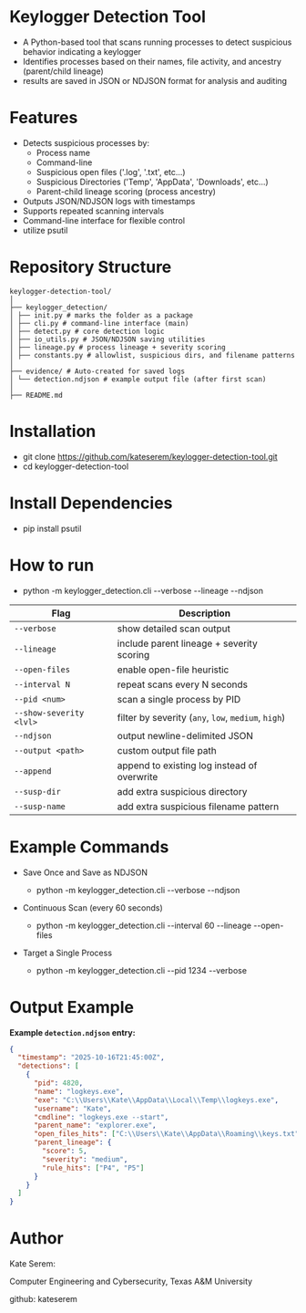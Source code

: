 # Keylogger Detection Tool

  - A Python-based tool that scans running processes to detect suspicious behavior indicating a keylogger
  - Identifies processes based on their names, file activity, and ancestry (parent/child lineage)
  - results are saved in JSON or NDJSON format for analysis and auditing

# Features

 - Detects suspicious processes by:
    - Process name
    - Command-line 
    - Suspicious open files ('.log', '.txt', etc...)
    - Suspicious Directories ('Temp', 'AppData', 'Downloads', etc...)
    - Parent-child lineage scoring (process ancestry)
 - Outputs JSON/NDJSON logs with timestamps
 - Supports repeated scanning intervals
 - Command-line interface for flexible control
 - utilize psutil

# Repository Structure
    keylogger-detection-tool/
    │
    ├── keylogger_detection/
    │ ├── init.py # marks the folder as a package
    │ ├── cli.py # command-line interface (main)
    │ ├── detect.py # core detection logic
    │ ├── io_utils.py # JSON/NDJSON saving utilities
    │ ├── lineage.py # process lineage + severity scoring
    │ ├── constants.py # allowlist, suspicious dirs, and filename patterns
    │
    ├── evidence/ # Auto-created for saved logs
    │ └── detection.ndjson # example output file (after first scan)
    │
    ├── README.md 

# Installation

 - git clone https://github.com/kateserem/keylogger-detection-tool.git
 - cd keylogger-detection-tool

# Install Dependencies 

 - pip install psutil

# How to run

 - python -m keylogger_detection.cli --verbose --lineage --ndjson

  | Flag                    | Description                                         |
  | ----------------------- | --------------------------------------------------- |
  | `--verbose`             | show detailed scan output                           |
  | `--lineage`             | include parent lineage + severity scoring           |
  | `--open-files`          | enable open-file heuristic                          |
  | `--interval N`          | repeat scans every N seconds                        |
  | `--pid <num>`           | scan a single process by PID                        |
  | `--show-severity <lvl>` | filter by severity (`any`, `low`, `medium`, `high`) |
  | `--ndjson`              | output newline-delimited JSON                       |
  | `--output <path>`       | custom output file path                             |
  | `--append`              | append to existing log instead of overwrite         |
  | `--susp-dir`            | add extra suspicious directory                      |
  | `--susp-name`           | add extra suspicious filename pattern               |


# Example Commands

 - Save Once and Save as NDJSON
     - python -m keylogger_detection.cli --verbose --ndjson
  
 - Continuous Scan (every 60 seconds)
     - python -m keylogger_detection.cli --interval 60 --lineage --open-files
  
 - Target a Single Process
     - python -m keylogger_detection.cli --pid 1234 --verbose

# Output Example

**Example `detection.ndjson` entry:**

  ```json
  {
    "timestamp": "2025-10-16T21:45:00Z",
    "detections": [
      {
        "pid": 4820,
        "name": "logkeys.exe",
        "exe": "C:\\Users\\Kate\\AppData\\Local\\Temp\\logkeys.exe",
        "username": "Kate",
        "cmdline": "logkeys.exe --start",
        "parent_name": "explorer.exe",
        "open_files_hits": ["C:\\Users\\Kate\\AppData\\Roaming\\keys.txt"],
        "parent_lineage": {
          "score": 5,
          "severity": "medium",
          "rule_hits": ["P4", "P5"]
        }
      }
    ]
  }
  ```

# Author

  Kate Serem:
  
  Computer Engineering and Cybersecurity, Texas A&M University
  
  github: kateserem
  





















  
